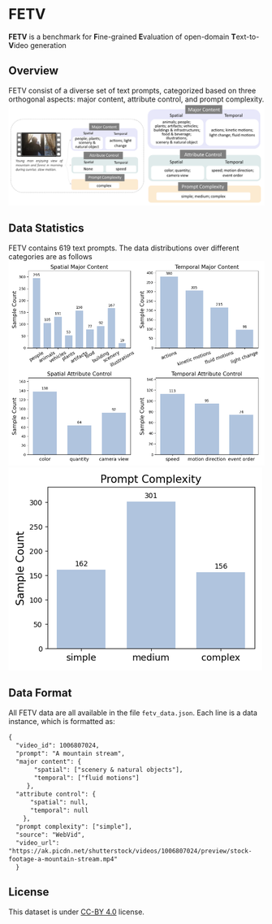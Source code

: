 # FETV

**FETV** is a benchmark for **F**ine-grained **E**valuation of open-domain **T**ext-to-**V**ideo generation

## Overview
FETV consist of a diverse set of text prompts, categorized based on three orthogonal aspects: major content, attribute control, and prompt complexity.
![](./Figures/categorization.png)

## Data Statistics
FETV contains 619 text prompts. The data distributions over different categories are as follows
![](./Figures/content_attribute_statistics.png)
![](./Figures/complexity_statistics.png)

## Data Format
All FETV data are all available in the file `fetv_data.json`. Each line is a data instance, which is formatted as:
```
{
  "video_id": 1006807024, 
  "prompt": "A mountain stream", 
  "major content": {
       "spatial": ["scenery & natural objects"], 
       "temporal": ["fluid motions"]
     }, 
  "attribute control": {
      "spatial": null, 
      "temporal": null
    }, 
  "prompt complexity": ["simple"], 
  "source": "WebVid", 
  "video_url": "https://ak.picdn.net/shutterstock/videos/1006807024/preview/stock-footage-a-mountain-stream.mp4"
  }
```

## License
This dataset is under [CC-BY 4.0](https://creativecommons.org/licenses/by/4.0/) license.
